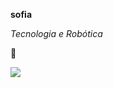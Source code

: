 **sofia**

_Tecnologia e Robótica_

🐶

![](https://media0.giphy.com/media/v1.Y2lkPTc5MGI3NjExaHVvMWYwZnc0ZW41OWNldHNnaGh6d2J1emVpODlmMGlodmZsNDl5ZiZlcD12MV9pbnRlcm5hbF9naWZfYnlfaWQmY3Q9Zw/l2Jhok92mZ2PZHjDG/giphy.webp)
